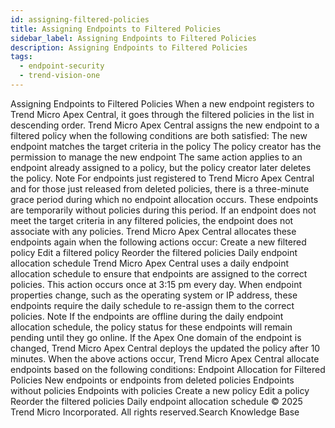 ```yaml
---
id: assigning-filtered-policies
title: Assigning Endpoints to Filtered Policies
sidebar_label: Assigning Endpoints to Filtered Policies
description: Assigning Endpoints to Filtered Policies
tags:
  - endpoint-security
  - trend-vision-one
---
```


 Assigning Endpoints to Filtered Policies When a new endpoint registers to Trend Micro Apex Central, it goes through the filtered policies in the list in descending order. Trend Micro Apex Central assigns the new endpoint to a filtered policy when the following conditions are both satisfied: The new endpoint matches the target criteria in the policy The policy creator has the permission to manage the new endpoint The same action applies to an endpoint already assigned to a policy, but the policy creator later deletes the policy. Note For endpoints just registered to Trend Micro Apex Central and for those just released from deleted policies, there is a three-minute grace period during which no endpoint allocation occurs. These endpoints are temporarily without policies during this period. If an endpoint does not meet the target criteria in any filtered policies, the endpoint does not associate with any policies. Trend Micro Apex Central allocates these endpoints again when the following actions occur: Create a new filtered policy Edit a filtered policy Reorder the filtered policies Daily endpoint allocation schedule Trend Micro Apex Central uses a daily endpoint allocation schedule to ensure that endpoints are assigned to the correct policies. This action occurs once at 3:15 pm every day. When endpoint properties change, such as the operating system or IP address, these endpoints require the daily schedule to re-assign them to the correct policies. Note If the endpoints are offline during the daily endpoint allocation schedule, the policy status for these endpoints will remain pending until they go online. If the Apex One domain of the endpoint is changed, Trend Micro Apex Central deploys the updated the policy after 10 minutes. When the above actions occur, Trend Micro Apex Central allocate endpoints based on the following conditions: Endpoint Allocation for Filtered Policies New endpoints or endpoints from deleted policies Endpoints without policies Endpoints with policies Create a new policy Edit a policy Reorder the filtered policies Daily endpoint allocation schedule © 2025 Trend Micro Incorporated. All rights reserved.Search Knowledge Base